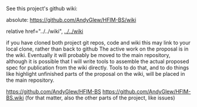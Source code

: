See this project's github wiki:

absolute: https://github.com/AndyGlew/HFIM-BS/wiki

relative href="../../wiki", [](../../wiki) [../../wiki]()

if you have cloned both project git repos, code and wiki
this may link to your local clone, rather than back to github
The active work on the proposal is in the wiki. Eventually it will probably be moved to the main repository, although it is possible that I will write tools to assemble the actual proposed spec for publication from the wiki directly. Tools to do that, and to do things like highlight unfinished parts of the proposal on the wiki, will be placed in the main repository.


https://github.com/AndyGlew/HFIM-BS
https://github.com/AndyGlew/HFIM-BS.wiki
(for that matter, also the other parts of the project, like issues)
